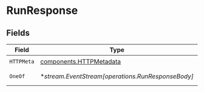 # RunResponse


## Fields

| Field                                                              | Type                                                               | Required                                                           | Description                                                        |
| ------------------------------------------------------------------ | ------------------------------------------------------------------ | ------------------------------------------------------------------ | ------------------------------------------------------------------ |
| `HTTPMeta`                                                         | [components.HTTPMetadata](../../models/components/httpmetadata.md) | :heavy_check_mark:                                                 | N/A                                                                |
| `OneOf`                                                            | **stream.EventStream[operations.RunResponseBody]*                  | :heavy_minus_sign:                                                 | Successful response                                                |